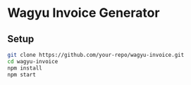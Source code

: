 # Wagyu Invoice Generator

## Setup

```bash
git clone https://github.com/your-repo/wagyu-invoice.git
cd wagyu-invoice
npm install
npm start
